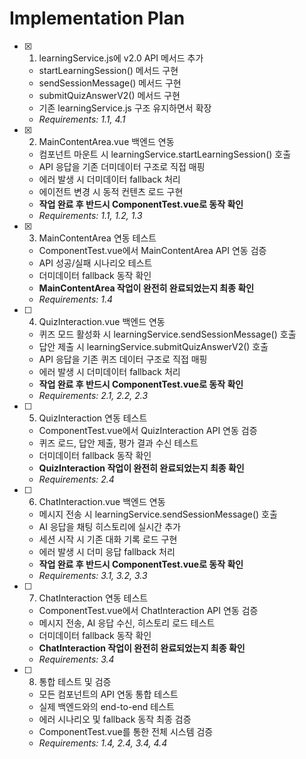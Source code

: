 # Implementation Plan

- [x] 1. learningService.js에 v2.0 API 메서드 추가





  - startLearningSession() 메서드 구현
  - sendSessionMessage() 메서드 구현  
  - submitQuizAnswerV2() 메서드 구현
  - 기존 learningService.js 구조 유지하면서 확장
  - _Requirements: 1.1, 4.1_

- [x] 2. MainContentArea.vue 백엔드 연동





  - 컴포넌트 마운트 시 learningService.startLearningSession() 호출
  - API 응답을 기존 더미데이터 구조로 직접 매핑
  - 에러 발생 시 더미데이터 fallback 처리
  - 에이전트 변경 시 동적 컨텐츠 로드 구현
  - **작업 완료 후 반드시 ComponentTest.vue로 동작 확인**
  - _Requirements: 1.1, 1.2, 1.3_

- [x] 3. MainContentArea 연동 테스트







  - ComponentTest.vue에서 MainContentArea API 연동 검증
  - API 성공/실패 시나리오 테스트
  - 더미데이터 fallback 동작 확인
  - **MainContentArea 작업이 완전히 완료되었는지 최종 확인**
  - _Requirements: 1.4_

- [ ] 4. QuizInteraction.vue 백엔드 연동
  - 퀴즈 모드 활성화 시 learningService.sendSessionMessage() 호출
  - 답안 제출 시 learningService.submitQuizAnswerV2() 호출
  - API 응답을 기존 퀴즈 데이터 구조로 직접 매핑
  - 에러 발생 시 더미데이터 fallback 처리
  - **작업 완료 후 반드시 ComponentTest.vue로 동작 확인**
  - _Requirements: 2.1, 2.2, 2.3_

- [ ] 5. QuizInteraction 연동 테스트
  - ComponentTest.vue에서 QuizInteraction API 연동 검증
  - 퀴즈 로드, 답안 제출, 평가 결과 수신 테스트
  - 더미데이터 fallback 동작 확인
  - **QuizInteraction 작업이 완전히 완료되었는지 최종 확인**
  - _Requirements: 2.4_

- [ ] 6. ChatInteraction.vue 백엔드 연동
  - 메시지 전송 시 learningService.sendSessionMessage() 호출
  - AI 응답을 채팅 히스토리에 실시간 추가
  - 세션 시작 시 기존 대화 기록 로드 구현
  - 에러 발생 시 더미 응답 fallback 처리
  - **작업 완료 후 반드시 ComponentTest.vue로 동작 확인**
  - _Requirements: 3.1, 3.2, 3.3_

- [ ] 7. ChatInteraction 연동 테스트
  - ComponentTest.vue에서 ChatInteraction API 연동 검증
  - 메시지 전송, AI 응답 수신, 히스토리 로드 테스트
  - 더미데이터 fallback 동작 확인
  - **ChatInteraction 작업이 완전히 완료되었는지 최종 확인**
  - _Requirements: 3.4_

- [ ] 8. 통합 테스트 및 검증
  - 모든 컴포넌트의 API 연동 통합 테스트
  - 실제 백엔드와의 end-to-end 테스트
  - 에러 시나리오 및 fallback 동작 최종 검증
  - ComponentTest.vue를 통한 전체 시스템 검증
  - _Requirements: 1.4, 2.4, 3.4, 4.4_
